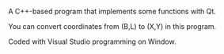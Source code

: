 A C++-based program that implements some functions with Qt.

You can convert coordinates from (B,L) to (X,Y) in this program.

Coded with Visual Studio programming on Window.
